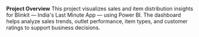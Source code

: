  **Project Overview**
This project visualizes sales and item distribution insights for Blinkit — India's Last Minute App — using Power BI. The dashboard helps analyze sales trends, outlet performance, item types, and customer ratings to support business decisions.
